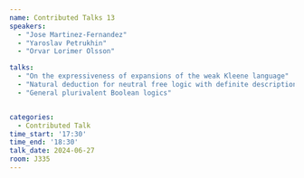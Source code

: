 ```yaml
---
name: Contributed Talks 13
speakers: 
  - "Jose Martinez-Fernandez"
  - "Yaroslav Petrukhin"
  - "Orvar Lorimer Olsson"

talks: 
  - "On the expressiveness of expansions of the weak Kleene language"
  - "Natural deduction for neutral free logic with definite descriptions"
  - "General plurivalent Boolean logics"


categories:
  - Contributed Talk
time_start: '17:30'
time_end: '18:30'
talk_date: 2024-06-27
room: J335
---
```



